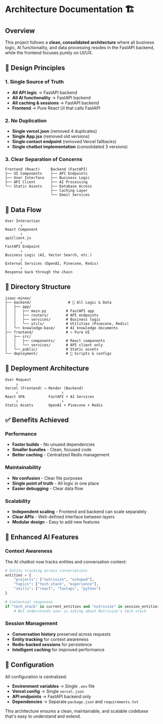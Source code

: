 # Architecture Documentation 🏗️

## Overview

This project follows a **clean, consolidated architecture** where all business logic, AI functionality, and data processing resides in the FastAPI backend, while the frontend focuses purely on UI/UX.

## 🎯 Design Principles

### 1. Single Source of Truth
- **All API logic** → FastAPI backend
- **All AI functionality** → FastAPI backend  
- **All caching & sessions** → FastAPI backend
- **Frontend** → Pure React UI that calls FastAPI

### 2. No Duplication
- **Single vercel.json** (removed 4 duplicates)
- **Single App.jsx** (removed old versions)
- **Single contact endpoint** (removed Vercel fallbacks)
- **Single chatbot implementation** (consolidated 3 versions)

### 3. Clear Separation of Concerns
```
Frontend (React)     Backend (FastAPI)
├── UI Components    ├── API Endpoints
├── User Interface   ├── Business Logic  
├── API Client       ├── AI Processing
└── Static Assets    ├── Database Access
                     ├── Caching Layer
                     └── Email Services
```

## 🔄 Data Flow

```
User Interaction
       ↓
React Component
       ↓
apiClient.js
       ↓
FastAPI Endpoint
       ↓
Business Logic (AI, Vector Search, etc.)
       ↓
External Services (OpenAI, Pinecone, Redis)
       ↓
Response back through the chain
```

## 📂 Directory Structure

```
isaac-mineo/
├── backend/                 # 🐍 All Logic & Data
│   ├── app/
│   │   ├── main.py         # FastAPI app
│   │   ├── routers/        # API endpoints
│   │   ├── services/       # Business logic
│   │   └── utils/          # Utilities (Pinecone, Redis)
│   └── knowledge-base/     # AI knowledge documents
├── frontend/               # ⚛️ Pure UI
│   ├── src/
│   │   ├── components/     # React components
│   │   └── services/       # API client only
│   └── public/             # Static assets
└── deployment/             # 🚀 Scripts & configs
```

## 🚀 Deployment Architecture

```
User Request
     ↓
Vercel (Frontend) → Render (Backend)
     ↓                    ↓
React SPA           FastAPI + AI Services
     ↓                    ↓
Static Assets       OpenAI + Pinecone + Redis
```

## ✅ Benefits Achieved

### Performance
- **Faster builds** - No unused dependencies
- **Smaller bundles** - Clean, focused code
- **Better caching** - Centralized Redis management

### Maintainability  
- **No confusion** - Clear file purposes
- **Single point of truth** - All logic in one place
- **Easier debugging** - Clear data flow

### Scalability
- **Independent scaling** - Frontend and backend can scale separately
- **Clear APIs** - Well-defined interface between layers
- **Modular design** - Easy to add new features

## 🧠 Enhanced AI Features

### Context Awareness
The AI chatbot now tracks entities and conversation context:

```python
# Entity tracking across conversations
entities = {
    "projects": ["nutrivize", "echopod"],
    "topics": ["tech_stack", "experience"],
    "skills": ["react", "fastapi", "python"]
}

# Contextual responses
if "tech_stack" in current_entities and "nutrivize" in session_entities:
    # Bot understands user is asking about Nutrivize's tech stack
```

### Session Management
- **Conversation history** preserved across requests
- **Entity tracking** for context awareness  
- **Redis-backed sessions** for persistence
- **Intelligent caching** for improved performance

## 🔧 Configuration

All configuration is centralized:
- **Environment variables** → Single `.env` file
- **Vercel config** → Single `vercel.json`
- **API endpoints** → FastAPI backend only
- **Dependencies** → Separate `package.json` and `requirements.txt`

This architecture ensures a clean, maintainable, and scalable codebase that's easy to understand and extend.
